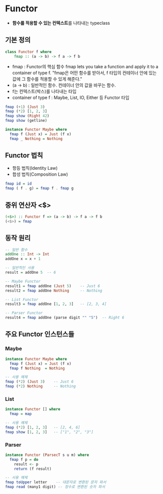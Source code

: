 ﻿# Functor
- **함수를 적용할 수 있는 컨텍스트**를 나타내는 typeclass

## 기본 정의
```hs
class Functor f where
    fmap :: (a -> b) -> f a -> f b 
```
- fmap : Functor의 핵심 함수
  fmap lets you take a function and apply it to a container of type f.
  "fmap은 어떤 함수를 받아서, f 타입의 컨테이너 안에 있는 값에 그 함수를 적용할 수 있게 해준다."
- (a -> b) : 일반적인 함수. 컨테이너 안의 값을 바꾸는 함수.
- f는 컨텍스트(박스)를 나타내는 타입
- container of type f : Maybe, List, IO, Either 등 Functor 타입
```hs
fmap (+1) (Just 3)
fmap (*2) [1, 2, 3]
fmap show (Right 42)
fmap show (getline)
```

```hs
instance Functor Maybe where
  fmap f (Just x) = Just (f x)
  fmap _ Nothing = Nothing
```

## Functor 법칙
- 항등 법칙(Identity Law)
- 합성 법칙(Composition Law)
```hs
fmap id = id
fmap ( f . g) = fmap f . fmap g
```

## 중위 연산자 <$>
```hs
(<$>) :: Functor f => (a -> b) -> f a -> f b
(<$>) = fmap
```

## 동작 원리
```hs
-- 일반 함수
addOne :: Int -> Int
addOne x = x + 1

-- 일반적인 사용
result = addOne 5  -- 6

-- Maybe Functor
result1 = fmap addOne (Just 5)    -- Just 6
result2 = fmap addOne Nothing     -- Nothing

-- List Functor
result3 = fmap addOne [1, 2, 3]   -- [2, 3, 4]

-- Parser Functor
result4 = fmap addOne (parse digit "" "5")  -- Right 6
```

## 주요 Functor 인스턴스들
### Maybe
```hs
instance Functor Maybe where
  fmap f (Just x) = Just (f x)
  fmap f Nothing  = Nothing

-- 사용 예제
fmap (*2) (Just 3)    -- Just 6
fmap (*2) Nothing     -- Nothing
```
### List
```hs
instance Functor [] where
  fmap = map

-- 사용 예제
fmap (*2) [1, 2, 3]   -- [2, 4, 6]
fmap show [1, 2, 3]   -- ["1", "2", "3"]
```
### Parser
```hs
instance Functor (ParsecT s u m) where
  fmap f p = do
    result <- p
    return (f result)

-- 사용 예제
fmap toUpper letter    -- 대문자로 변환된 문자 파서
fmap read (many1 digit) -- 정수로 변환된 숫자 파서
```